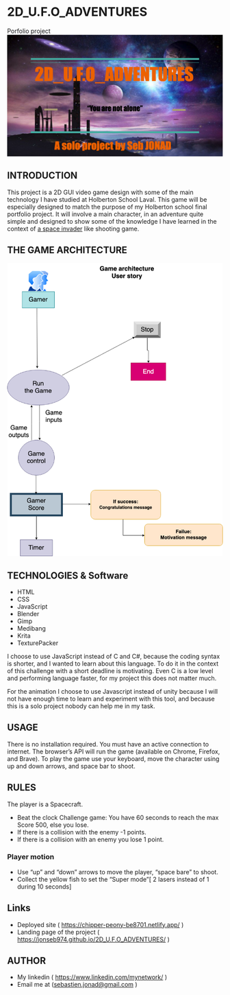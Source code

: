 # 2D_U.F.O_ADVENTURES
Porfolio project
![logo](logo2d.png)

## INTRODUCTION
This project is a 2D GUI video game design with some of the main technology I have studied at Holberton School Laval.
This game will be especially designed to match the purpose of my Holberton school final portfolio project.
It will involve a main character, in an adventure quite simple and designed to show some of the knowledge I have learned in the context of [a space invader](https://en.wikipedia.org/wiki/Space_Invaders) like shooting game.

## THE GAME ARCHITECTURE
![architecture](architecture.png)

## TECHNOLOGIES & Software
- HTML
- CSS
- JavaScript 
- Blender
- Gimp
- Medibang
- Krita
- TexturePacker

I choose to use JavaScript instead of C and C#, because the coding syntax is shorter,  and I wanted to learn about this language. To do it in the context of this challenge with a short deadline is motivating. Even C is a low level and performing language faster, for my project this does not matter much.

For the animation I choose to use Javascript instead of unity because I will not have enough time to learn and experiment with this tool, and because this is a solo project nobody can help me in my task.

## USAGE

There is no installation required.
You must have an active connection to internet. The browser’s API will run the game (available on Chrome, Firefox, and Brave).
To play the game use your keyboard, move the character using up and down arrows, and space bar to shoot.

## RULES

The player is a Spacecraft.
- Beat the clock Challenge game: You have 60 seconds to reach the max Score 500, else you lose.
- If there is a collision with the enemy -1 points.
- If there is a collision with an enemy you lose 1 point.

### Player motion
- Use “up” and “down” arrows to move the player, “space bare” to shoot.
- Collect the yellow fish to set the “Super mode”[ 2 lasers instead of 1 during 10 seconds]

## Links
- Deployed site ( https://chipper-peony-be8701.netlify.app/ )
- Landing page of the project ( https://jonseb974.github.io/2D_U.F.O_ADVENTURES/ )

## AUTHOR
- My linkedin ( https://www.linkedin.com/mynetwork/ )
-	Email me at (sebastien.jonad@gmail.com )

